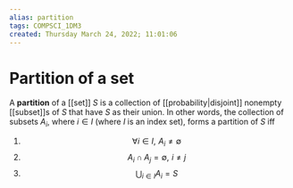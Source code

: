 ```yaml
---
alias: partition
tags: COMPSCI_1DM3
created: Thursday March 24, 2022; 11:01:06 
---
```

# Partition of a set
A **partition** of a [[set]] $S$ is a collection of [[probability|disjoint]] nonempty [[subset]]s of $S$ that have $S$ as their union. In other words, the collection of subsets $A_i$, where $i\in I$ (where $I$ is an index set), forms a partition of $S$ iff

1. $$\forall i\in I,\,\, A_i\neq\emptyset$$
2. $$A_i\cap A_j=\emptyset,\,\,i\neq j$$
3. $$\bigcup_{i\in I}A_i=S$$